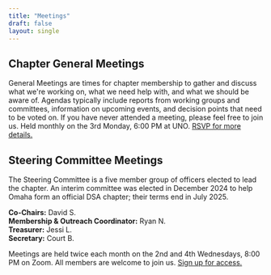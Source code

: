 ```yaml
---
title: "Meetings"
draft: false
layout: single
---
```


## Chapter General Meetings

General Meetings are times for chapter membership to gather and discuss what
we're working on, what we need help with, and what we should be aware of.
Agendas typically include reports from working groups and committees,
information on upcoming events, and decision points that need to be voted on.
If you have never attended a meeting, please feel free to join us. Held monthly
on the 3rd Monday, 6:00 PM at UNO.
[RSVP for more details.](https://docs.google.com/document/d/1XQK7C1sK4nRD_mrA3uLIq2J7Pr-jU2ooNO5NhaTUKfo/edit?usp=sharing)

## Steering Committee Meetings

The Steering Committee is a five member group of officers elected to lead the
chapter. An interim committee was elected in December 2024 to help Omaha form
an official DSA chapter; their terms end in July 2025.

**Co-Chairs:** David S.  
**Membership & Outreach Coordinator:** Ryan N.  
**Treasurer:** Jessi L.  
**Secretary:** Court B.

Meetings are held twice each month on the 2nd and 4th Wednesdays, 8:00 PM on
Zoom. All members are welcome to join us.
[Sign up for access.](https://actionnetwork.org/forms/omaha-dsa-steering-committee-meetings?source=direct_link&)
